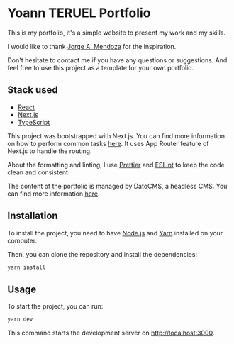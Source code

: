 # Yoann TERUEL Portfolio

This is my portfolio, it's a simple website to present my work and my skills.

I would like to thank [Jorge A. Mendoza](https://www.jorgemendozadev.com/) for the inspiration.

Don't hesitate to contact me if you have any questions or suggestions. And feel free to use this project as a template for your own portfolio.

## Stack used

- [React](https://reactjs.org/)
- [Next.js](https://nextjs.org/)
- [TypeScript](https://www.typescriptlang.org/)

This project was bootstrapped with Next.js. You can find more information on how to perform common tasks [here](https://nextjs.org/docs).
It uses App Router feature of Next.js to handle the routing.

About the formatting and linting, I use [Prettier](https://prettier.io/) and [ESLint](https://eslint.org/) to keep the code clean and consistent.

The content of the portfolio is managed by DatoCMS, a headless CMS. You can find more information [here](https://www.datocms.com/).

## Installation

To install the project, you need to have [Node.js](https://nodejs.org/en/) and [Yarn](https://yarnpkg.com/) installed on your computer.

Then, you can clone the repository and install the dependencies:

```sh
yarn install
```

## Usage

To start the project, you can run:

```sh
yarn dev
```

This command starts the development server on [http://localhost:3000](http://localhost:3000).
